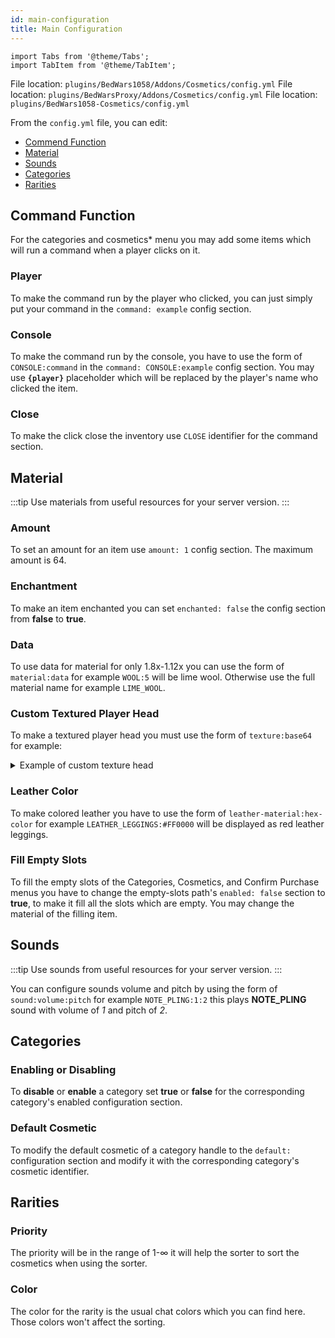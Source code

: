 ```yaml
---
id: main-configuration
title: Main Configuration
---
```


```mdx-code-block
import Tabs from '@theme/Tabs';
import TabItem from '@theme/TabItem';
```

<Tabs groupId="dependency-plugin">
    <TabItem value="bedwars1058" label="BedWars1058">
    File location: <code>plugins/BedWars1058/Addons/Cosmetics/config.yml</code>
    </TabItem>
    <TabItem value="bedwarsproxy" label="BedWarsProxy">
    File location: <code>plugins/BedWarsProxy/Addons/Cosmetics/config.yml</code>
    </TabItem>
    <TabItem value="standalone" label="Standalone">
    File location: <code>plugins/BedWars1058-Cosmetics/config.yml</code>
    </TabItem>
</Tabs>

From the `config.yml` file, you can edit:

- [Commend Function](./main-configuration#command-function)
- [Material](./main-configuration#material)
- [Sounds](./main-configuration#sounds)
- [Categories](./main-configuration#categories)
- [Rarities](./main-configuration#rarities)

## Command Function

For the categories and cosmetics* menu you may add some items which will run a command when a player clicks on it.

### Player
To make the command run by the player who clicked, you can just simply put your command in the `command: example` config section.

### Console
To make the command run by the console, you have to use the form of `CONSOLE:command` in the `command: CONSOLE:example` config section. You may use **`{player}`** placeholder which will be replaced by the player's name who clicked the item.

### Close
To make the click close the inventory use `CLOSE` identifier for the command section.


## Material

:::tip
Use materials from useful resources for your server version.
:::

### Amount
To set an amount for an item use `amount: 1` config section. The maximum amount is 64.

### Enchantment
To make an item enchanted you can set `enchanted: false` the config section from **false** to **true**.

### Data
To use data for material for only 1.8x-1.12x you can use the form of `material:data` for example `WOOL:5` will be lime wool. Otherwise use the full material name for example `LIME_WOOL`.

### Custom Textured Player Head
To make a textured player head you must use the form of `texture:base64` for example:

<details>

<summary>Example of custom texture head</summary>

Example: `Material: texture:eyJ0ZXh0dXJlcyI6eyJTS0lOIjp7InVybCI6Imh0dHA6Ly90ZXh0dXJlcy5taW5lY3JhZnQubmV0L3RleHR1cmUvZjk4YmM2M2YwNWY2Mzc4YmYyOWVmMTBlM2Q4MmFjYjNjZWI3M2E3MjBiZjgwZjMwYmM1NzZkMGFkOGM0MGNmYiJ9fX0=`

Result will be:

![Imgur](https://minecraft-heads.com/media/k2/items/cache/a2447921a9bd1ff016b1779eec7e042c_XS.jpg)

Source: https://minecraft-heads.com/

</details>

### Leather Color
To make colored leather you have to use the form of `leather-material:hex-color` for example `LEATHER_LEGGINGS:#FF0000` will be displayed as red leather leggings.

### Fill Empty Slots
To fill the empty slots of the Categories, Cosmetics, and Confirm Purchase menus you have to change the empty-slots path's `enabled: false` section to **true**, to make it fill all the slots which are empty. You may change the material of the filling item. 

## Sounds

:::tip
Use sounds from useful resources for your server version.
:::

You can configure sounds volume and pitch by using the form of `sound:volume:pitch` for example `NOTE_PLING:1:2` this plays **NOTE_PLING** sound with volume of *1* and pitch of *2*.

## Categories

### Enabling or Disabling
To **disable** or **enable** a category set **true** or **false** for the corresponding category's enabled configuration section.

### Default Cosmetic
To modify the default cosmetic of a category handle to the `default:` configuration section and modify it with the corresponding category's cosmetic identifier.

## Rarities

### Priority
The priority will be in the range of 1-∞ it will help the sorter to sort the cosmetics when using the sorter.

### Color
The color for the rarity is the usual chat colors which you can find here. Those colors won't affect the sorting.